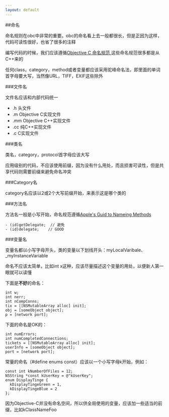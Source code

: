 ```yaml
---
layout: default
---
```



##命名

命名规则在obc中非常的重要。obc的命名看上去一般都很长，但是正因为这样，代码可读性很好，也省了很多的注释

编写代码的时候，我们应该遵循[Objective C 命名规范](https://developer.apple.com/library/mac/documentation/Cocoa/Conceptual/CodingGuidelines/CodingGuidelines.html),这些命名规范很多都是从C++来的

任何class，category，method或者变量都应该采用驼峰命名法，即里面的单词首字母要大写，当然像URL，TIFF，EXIF这些除外

###文件名

文件名应该和内部代码统一

- .h 头文件
- .m Objective C实现文件
- .mm Objective C++实现文件
- .cc 纯C++实现文件
- .c C实现文件

###类名

类名，category，protocol首字母应该大写

应用级别的代码，不应该使用前缀，因为没有什么用处，而且损害可读性，但是共享代码则需要前缀来避免命名冲突

###Category名

category名应该以2或2个大写前缀开始，来表示这是哪个类的

###方法名

方法名一般是小写开始，命名规范遵循[Apple's Guid to Nameing Methods](https://developer.apple.com/library/mac/documentation/Cocoa/Conceptual/CodingGuidelines/Articles/NamingMethods.html#//apple_ref/doc/uid/20001282-BCIGIJJF)

    - (id)getDelegate;  // 避免
    - (id)delegate;    // GOOD

###变量名

变量名都以小写字母开头，类的变量以下划线开头：myLocalVaribale、_myInstanceVariable

命名不应该太简单，比如int x这种，应该尽量描述这个变量的用处，以便新人第一眼就可以读懂

下面是**不好**的命名：

    int w;
    int nerr;
    int nCompConns;
    tix = [[NSMutableArray alloc] init];
    obj = [someObject object];
    p = [network port];
    
下面的命名是OK的：

    int numErrors;
    int numCompletedConnections;
    tickets = [[NSMutableArray alloc] init];
    userInfo = [someObject object];
    port = [network port];

常量的命名（#define enums const）应该以一个小写字母k开始，例如：

    const int kNumberOfFiles = 12;
    NSString *const kUserKey = @"kUserKey";
    enum DisplayTinge {
      kDisplayTingeGreen = 1,
      kDisplayTingeBlue = 2
    };

因为Objective-C并没有命名空间，所以供全局使用的变量，应该加一些适当的前缀，比如kClassNameFoo

